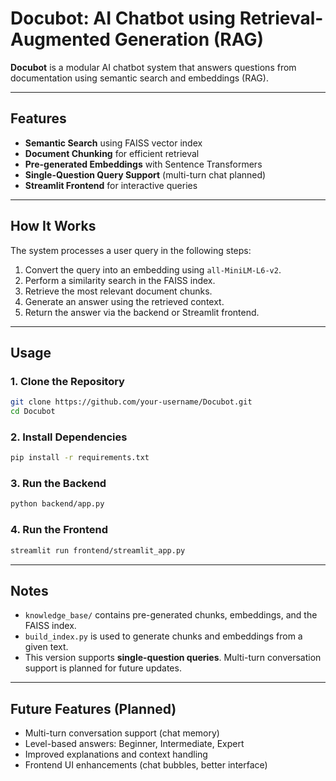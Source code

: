 # Docubot: AI Chatbot using Retrieval-Augmented Generation (RAG)

**Docubot** is a modular AI chatbot system that answers questions from documentation using semantic search and embeddings (RAG).

---

## Features

- **Semantic Search** using FAISS vector index  
- **Document Chunking** for efficient retrieval  
- **Pre-generated Embeddings** with Sentence Transformers  
- **Single-Question Query Support** (multi-turn chat planned)  
- **Streamlit Frontend** for interactive queries  

---

## How It Works

The system processes a user query in the following steps:

1. Convert the query into an embedding using `all-MiniLM-L6-v2`.  
2. Perform a similarity search in the FAISS index.  
3. Retrieve the most relevant document chunks.  
4. Generate an answer using the retrieved context.  
5. Return the answer via the backend or Streamlit frontend.

---

## Usage

### 1. Clone the Repository
```bash
git clone https://github.com/your-username/Docubot.git
cd Docubot
```

### 2. Install Dependencies
```bash
pip install -r requirements.txt
```

### 3. Run the Backend
```bash
python backend/app.py
```

### 4. Run the Frontend
```bash
streamlit run frontend/streamlit_app.py
```

---

## Notes

- `knowledge_base/` contains pre-generated chunks, embeddings, and the FAISS index.  
- `build_index.py` is used to generate chunks and embeddings from a given text.  
- This version supports **single-question queries**. Multi-turn conversation support is planned for future updates.

---

## Future Features (Planned)

- Multi-turn conversation support (chat memory)  
- Level-based answers: Beginner, Intermediate, Expert  
- Improved explanations and context handling  
- Frontend UI enhancements (chat bubbles, better interface)
